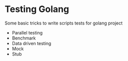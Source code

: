 # Testing Golang
Some basic tricks to write scripts tests for golang project
* Parallel testing
* Benchmark
* Data driven testing
* Mock
* Stub
